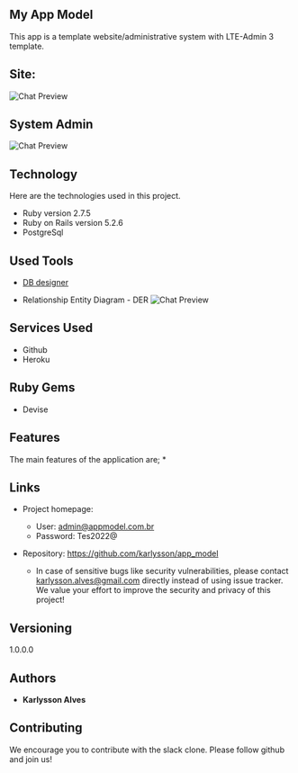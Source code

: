 ## My App Model
This app is a template website/administrative system with LTE-Admin 3 template.

## Site:
![Chat Preview](https://raw.githubusercontent.com/karlysson/barbershop/master/app/assets/images/screen.png)

## System Admin
![Chat Preview](https://raw.githubusercontent.com/karlysson/barbershop/master/app/assets/images/screen.png)

## Technology
Here are the technologies used in this project.

* Ruby version  2.7.5
* Ruby on Rails version 5.2.6
* PostgreSql


## Used Tools

* [DB designer](https://www.dbdesigner.net/)

* Relationship Entity Diagram - DER
  ![Chat Preview](https://raw.githubusercontent.com/karlysson/barbershop/master/doc/DER.png)

## Services Used
* Github
* Heroku

## Ruby Gems
* Devise

## Features
The main features of the application are;
*

## Links
- Project homepage:
    - User: admin@appmodel.com.br
    - Password: Tes2022@

- Repository: https://github.com/karlysson/app_model
    - In case of sensitive bugs like security vulnerabilities, please contact
      karlysson.alves@gmail.com directly instead of using issue tracker. We value your effort
      to improve the security and privacy of this project!

## Versioning
1.0.0.0

## Authors
* **Karlysson Alves**

## Contributing
We encourage you to contribute with the slack clone. Please follow github and join us!
